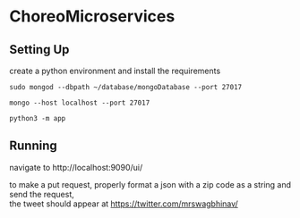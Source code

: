 # ChoreoMicroservices

## Setting Up
create a python environment and install the requirements

`sudo mongod --dbpath ~/database/mongoDatabase --port 27017`

`mongo --host localhost --port 27017`

`python3 -m app`


## Running
navigate to http://localhost:9090/ui/

to make a put request, properly format a json with a zip code as a string and send the request,                                         
the tweet should appear at https://twitter.com/mrswagbhinav/